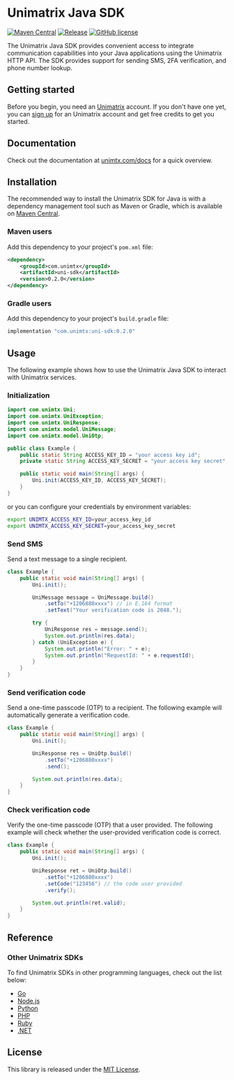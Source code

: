 # Unimatrix Java SDK

[![Maven Central](https://img.shields.io/maven-central/v/com.unimtx/uni-sdk.svg)](https://mvnrepository.com/artifact/com.unimtx/uni-sdk) [![Release](https://img.shields.io/github/release/unimtx/uni-java-sdk.svg)](https://github.com/unimtx/uni-java-sdk/releases/latest) [![GitHub license](https://img.shields.io/badge/license-MIT-brightgreen.svg)](https://github.com/unimtx/uni-java-sdk/blob/main/LICENSE)

The Unimatrix Java SDK provides convenient access to integrate communication capabilities into your Java applications using the Unimatrix HTTP API. The SDK provides support for sending SMS, 2FA verification, and phone number lookup.

## Getting started

Before you begin, you need an [Unimatrix](https://www.unimtx.com/) account. If you don't have one yet, you can [sign up](https://www.unimtx.com/signup?s=java.sdk.gh) for an Unimatrix account and get free credits to get you started.

## Documentation

Check out the documentation at [unimtx.com/docs](https://www.unimtx.com/docs) for a quick overview.

## Installation

The recommended way to install the Unimatrix SDK for Java is with a dependency management tool such as Maven or Gradle, which is available on [Maven Central](https://mvnrepository.com/artifact/com.unimtx/uni-sdk).

### Maven users

Add this dependency to your project's `pom.xml` file:

```xml
<dependency>
    <groupId>com.unimtx</groupId>
    <artifactId>uni-sdk</artifactId>
    <version>0.2.0</version>
</dependency>
```

### Gradle users

Add this dependency to your project's `build.gradle` file:

```bash
implementation "com.unimtx:uni-sdk:0.2.0"
```

## Usage

The following example shows how to use the Unimatrix Java SDK to interact with Unimatrix services.

### Initialization

```java
import com.unimtx.Uni;
import com.unimtx.UniException;
import com.unimtx.UniResponse;
import com.unimtx.model.UniMessage;
import com.unimtx.model.UniOtp;

public class Example {
    public static String ACCESS_KEY_ID = "your access key id";
    private static String ACCESS_KEY_SECRET = "your access key secret";

    public static void main(String[] args) {
        Uni.init(ACCESS_KEY_ID, ACCESS_KEY_SECRET);
    }
}
```

or you can configure your credentials by environment variables:

```sh
export UNIMTX_ACCESS_KEY_ID=your_access_key_id
export UNIMTX_ACCESS_KEY_SECRET=your_access_key_secret
```

### Send SMS

Send a text message to a single recipient.

```java
class Example {
    public static void main(String[] args) {
        Uni.init();

        UniMessage message = UniMessage.build()
            .setTo("+1206880xxxx") // in E.164 format
            .setText("Your verification code is 2048.");

        try {
            UniResponse res = message.send();
            System.out.println(res.data);
        } catch (UniException e) {
            System.out.println("Error: " + e);
            System.out.println("RequestId: " + e.requestId);
        }
    }
}
```

### Send verification code

Send a one-time passcode (OTP) to a recipient. The following example will automatically generate a verification code.

```java
class Example {
    public static void main(String[] args) {
        Uni.init();

        UniResponse res = UniOtp.build()
            .setTo("+1206880xxxx")
            .send();

        System.out.println(res.data);
    }
}
```

### Check verification code

Verify the one-time passcode (OTP) that a user provided. The following example will check whether the user-provided verification code is correct.

```java
class Example {
    public static void main(String[] args) {
        Uni.init();

        UniResponse ret = UniOtp.build()
            .setTo("+1206880xxxx")
            .setCode("123456") // the code user provided
            .verify();

        System.out.println(ret.valid);
    }
}
```

## Reference

### Other Unimatrix SDKs

To find Unimatrix SDKs in other programming languages, check out the list below:

- [Go](https://github.com/unimtx/uni-go-sdk)
- [Node.js](https://github.com/unimtx/uni-node-sdk)
- [Python](https://github.com/unimtx/uni-python-sdk)
- [PHP](https://github.com/unimtx/uni-php-sdk/)
- [Ruby](https://github.com/unimtx/uni-ruby-sdk)
- [.NET](https://github.com/unimtx/uni-dotnet-sdk)

## License

This library is released under the [MIT License](https://github.com/unimtx/uni-java-sdk/blob/main/LICENSE).
